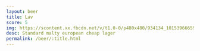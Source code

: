 ```yaml
---
layout: beer
title: Lav
score: 5
img: https://scontent.xx.fbcdn.net/v/t1.0-0/p480x480/934134_10153966659898745_3561780875401552010_n.jpg?oh=0433335deb91296c44b19b4e8a088958&oe=590E7C3F
desc: Standard malty european cheap lager
permalink: /beer/:title.html
---
```

